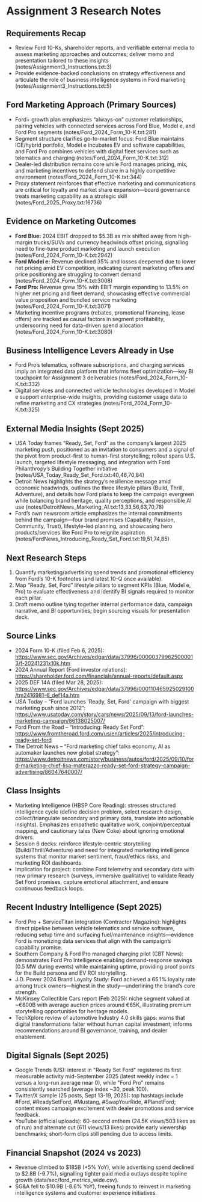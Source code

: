 # Assignment 3 Research Notes

## Requirements Recap
- Review Ford 10-Ks, shareholder reports, and verifiable external media to assess marketing approaches and outcomes; deliver memo and presentation tailored to these insights (notes/Assignment3_Instructions.txt:3)
- Provide evidence-backed conclusions on strategy effectiveness and articulate the role of business intelligence systems in Ford marketing (notes/Assignment3_Instructions.txt:5)

## Ford Marketing Approach (Primary Sources)
- Ford+ growth plan emphasizes “always-on” customer relationships, pairing vehicles with connected services across Ford Blue, Model e, and Ford Pro segments (notes/Ford_2024_Form_10-K.txt:281)
- Segment structure clarifies go-to-market focus: Ford Blue maintains ICE/hybrid portfolio, Model e incubates EV and software capabilities, and Ford Pro combines vehicles with digital fleet services such as telematics and charging (notes/Ford_2024_Form_10-K.txt:312)
- Dealer-led distribution remains core while Ford manages pricing, mix, and marketing incentives to defend share in a highly competitive environment (notes/Ford_2024_Form_10-K.txt:344)
- Proxy statement reinforces that effective marketing and communications are critical for loyalty and market share expansion—board governance treats marketing capability as a strategic skill (notes/Ford_2025_Proxy.txt:16736)

## Evidence on Marketing Outcomes
- **Ford Blue:** 2024 EBIT dropped to $5.3B as mix shifted away from high-margin trucks/SUVs and currency headwinds offset pricing, signalling need to fine-tune product marketing and launch execution (notes/Ford_2024_Form_10-K.txt:2942)
- **Ford Model e:** Revenue declined 35% and losses deepened due to lower net pricing amid EV competition, indicating current marketing offers and price positioning are struggling to convert demand (notes/Ford_2024_Form_10-K.txt:3008)
- **Ford Pro:** Revenue grew 15% with EBIT margin expanding to 13.5% on higher net pricing and fleet demand, showcasing effective commercial value proposition and bundled service marketing (notes/Ford_2024_Form_10-K.txt:3071)
- Marketing incentive programs (rebates, promotional financing, lease offers) are tracked as causal factors in segment profitability, underscoring need for data-driven spend allocation (notes/Ford_2024_Form_10-K.txt:3080)

## Business Intelligence Levers Already in Use
- Ford Pro’s telematics, software subscriptions, and charging services imply an integrated data platform that informs fleet optimization—key BI touchpoint for Assignment 3 deliverables (notes/Ford_2024_Form_10-K.txt:332)
- Digital services and connected vehicle technologies developed in Model e support enterprise-wide insights, providing customer usage data to refine marketing and CX strategies (notes/Ford_2024_Form_10-K.txt:325)

## External Media Insights (Sept 2025)
- USA Today frames “Ready, Set, Ford” as the company’s largest 2025 marketing push, positioned as an invitation to consumers and a signal of the pivot from product-first to human-first storytelling; rollout spans U.S. launch, targeted lifestyle messaging, and integration with Ford Philanthropy’s Building Together initiative (notes/USA_Today_Ready_Set_Ford.txt:40,46,70,84)
- Detroit News highlights the strategy’s resilience message amid economic headwinds, outlines the three lifestyle pillars (Build, Thrill, Adventure), and details how Ford plans to keep the campaign evergreen while balancing brand heritage, quality perceptions, and responsible AI use (notes/DetroitNews_Marketing_AI.txt:13,33,56,63,70,78)
- Ford’s own newsroom article emphasizes the internal commitments behind the campaign—four brand promises (Capability, Passion, Community, Trust), lifestyle-led planning, and showcasing hero products/services like Ford Pro to reignite aspiration (notes/FordNews_Introducing_Ready_Set_Ford.txt:19,51,74,85)

## Next Research Steps
1. Quantify marketing/advertising spend trends and promotional efficiency from Ford’s 10-K footnotes (and latest 10-Q once available).
2. Map “Ready, Set, Ford” lifestyle pillars to segment KPIs (Blue, Model e, Pro) to evaluate effectiveness and identify BI signals required to monitor each pillar.
3. Draft memo outline tying together internal performance data, campaign narrative, and BI opportunities; begin sourcing visuals for presentation deck.

## Source Links
- 2024 Form 10-K (filed Feb 6, 2025): https://www.sec.gov/Archives/edgar/data/37996/000003799625000013/f-20241231x10k.htm
- 2024 Annual Report (Ford investor relations): https://shareholder.ford.com/financials/annual-reports/default.aspx
- 2025 DEF 14A (filed Mar 28, 2025): https://www.sec.gov/Archives/edgar/data/37996/000110465925029100/tm2416981-6_def14a.htm
- USA Today – “Ford launches 'Ready, Set, Ford' campaign with biggest marketing push since 2012”: https://www.usatoday.com/story/cars/news/2025/09/13/ford-launches-marketing-campaign/86138025007/
- Ford From the Road – “Introducing: Ready Set Ford”: https://www.fromtheroad.ford.com/us/en/articles/2025/introducing-ready-set-ford
- The Detroit News – “Ford marketing chief talks economy, AI as automaker launches new global strategy”: https://www.detroitnews.com/story/business/autos/ford/2025/09/10/ford-marketing-chief-lisa-materazzo-ready-set-ford-strategy-campaign-advertising/86047640007/

## Class Insights
- Marketing Intelligence (HBSP Core Reading): stresses structured intelligence cycle (define decision problem, select research design, collect/triangulate secondary and primary data, translate into actionable insights). Emphasizes empathetic qualitative work, conjoint/perceptual mapping, and cautionary tales (New Coke) about ignoring emotional drivers.
- Session 6 decks: reinforce lifestyle-centric storytelling (Build/Thrill/Adventure) and need for integrated marketing intelligence systems that monitor market sentiment, fraud/ethics risks, and marketing ROI dashboards.
- Implication for project: combine Ford telemetry and secondary data with new primary research (surveys, immersive qualitative) to validate Ready Set Ford promises, capture emotional attachment, and ensure continuous feedback loops.

## Recent Industry Intelligence (Sept 2025)
- Ford Pro + ServiceTitan integration (Contractor Magazine): highlights direct pipeline between vehicle telematics and service software, reducing setup time and surfacing fuel/maintenance insights—evidence Ford is monetizing data services that align with the campaign’s capability promise.
- Southern Company & Ford Pro managed charging pilot (CBT News): demonstrates Ford Pro Intelligence enabling demand-response savings (0.5 MW during events) while maintaining uptime, providing proof points for the Build persona and EV ROI storytelling.
- J.D. Power 2024 Brand Loyalty Study: Ford achieved a 65.1% loyalty rate among truck owners—highest in the study—underlining the brand’s core strength.
- McKinsey Collectible Cars report (Feb 2025): niche segment valued at ~€800B with average auction prices around €65K, illustrating premium storytelling opportunities for heritage models.
- TechXplore review of automotive Industry 4.0 skills gaps: warns that digital transformations falter without human capital investment; informs recommendations around BI governance, training, and dealer enablement.

## Digital Signals (Sept 2025)
- Google Trends (US): interest in "Ready Set Ford" registered its first measurable activity mid-September 2025 (latest weekly index = 1 versus a long-run average near 0), while "Ford Pro" remains consistently searched (average index ~30, peak 100).
- Twitter/X sample (25 posts, Sept 13-19, 2025): top hashtags include #Ford, #ReadySetFord, #Mustang, #SwapYourRide, #PlanetFord; content mixes campaign excitement with dealer promotions and service feedback.
- YouTube (official uploads): 60-second anthem (24.5K views/503 likes as of run) and alternate cut (611 views/13 likes) provide early viewership benchmarks; short-form clips still pending due to access limits.

## Financial Snapshot (2024 vs 2023)
- Revenue climbed to $185B (+5% YoY), while advertising spend declined to $2.8B (-9.7%), signalling tighter paid media outlays despite topline growth (data/sec/ford_metrics_wide.csv).
- SG&A fell to $10.9B (-8.6% YoY), freeing funds to reinvest in marketing intelligence systems and customer experience initiatives.
